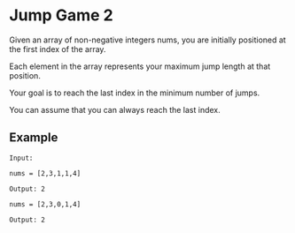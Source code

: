 #  Jump Game 2
Given an array of non-negative integers nums, you are initially positioned at the first index of the array.

Each element in the array represents your maximum jump length at that position.

Your goal is to reach the last index in the minimum number of jumps.

You can assume that you can always reach the last index.

## Example

```
Input: 

nums = [2,3,1,1,4]

Output: 2

nums = [2,3,0,1,4]

Output: 2

```

